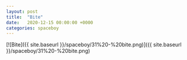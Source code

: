 ```yaml
---
layout: post
title:  "Bite"
date:   2020-12-15 00:00:00 +0000
categories: spaceboy
---
```


[![Bite]({{ site.baseurl }}/spaceboy/31%20-%20bite.png)]({{ site.baseurl }}/spaceboy/31%20-%20bite.png)

